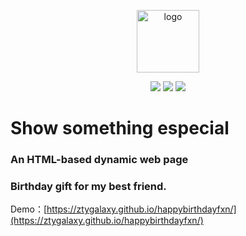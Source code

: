 <p align="center">
	<img width="100" height="100" src="https://timgsa.baidu.com/timg?image&quality=80&size=b9999_10000&sec=1540537740304&di=f470200cff9c0a8101dd6da9e5aa272d&imgtype=0&src=http%3A%2F%2Flifestyle.etnet.com.hk%2Fcolumn%2Fimages%2Fstories%2F58%2F2017%2F08%2F0808emojicakepupu%25281%2529.jpg
" alt="logo">
</p>

<p align="center">
	<img src="https://img.shields.io/badge/platform-Android/Algrithom-lightgrey.svg">
    <img src="https://img.shields.io/badge/status-finished-blue.svg">
    <img src="https://img.shields.io/badge/mail-tyzhang@hdu.edu.cn-orange.svg">
</p>

# Show something especial
### An HTML-based dynamic web page
### Birthday gift for my best friend.
Demo：[https://ztygalaxy.github.io/happybirthdayfxn/](https://ztygalaxy.github.io/happybirthdayfxn/)